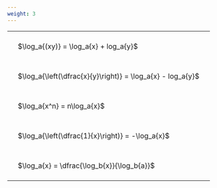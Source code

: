 ```yaml
---
weight: 3
---
```


<style type="text/css">
#T_ea80f th.col_heading {
  text-align: left;
  font-size: 1em;
}
#T_ea80f td {
  text-align: left;
  font-size: 1em;
  padding: 1.5em;
}
</style>
<table id="T_ea80f">
  <thead>
  </thead>
  <tbody>
    <tr>
      <td id="T_ea80f_row0_col0" class="data row0 col0" >$\log_a{(xy)} = \log_a{x} + log_a{y}$</td>
    </tr>
    <tr>
      <td id="T_ea80f_row1_col0" class="data row1 col0" >$\log_a{\left(\dfrac{x}{y}\right)} = \log_a{x} - log_a{y}$</td>
    </tr>
    <tr>
      <td id="T_ea80f_row2_col0" class="data row2 col0" >$\log_a{x^n} = n\log_a{x}$</td>
    </tr>
    <tr>
      <td id="T_ea80f_row3_col0" class="data row3 col0" >$\log_a{\left(\dfrac{1}{x}\right)} = -\log_a{x}$</td>
    </tr>
    <tr>
      <td id="T_ea80f_row4_col0" class="data row4 col0" >$\log_a{x} = \dfrac{\log_b{x}}{\log_b{a}}$</td>
    </tr>
  </tbody>
</table>
